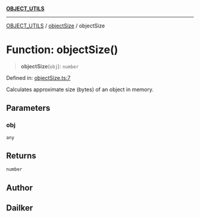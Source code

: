 [**OBJECT_UTILS**](../../README.md)

***

[OBJECT_UTILS](../../README.md) / [objectSize](../README.md) / objectSize

# Function: objectSize()

> **objectSize**(`obj`): `number`

Defined in: [objectSize.ts:7](https://github.com/dailker/everyutil/blob/9ec04d41a381dab61073bf86e9abc70eaf55066d/src/object/objectSize.ts#L7)

Calculates approximate size (bytes) of an object in memory.

## Parameters

### obj

`any`

## Returns

`number`

## Author

## Dailker
